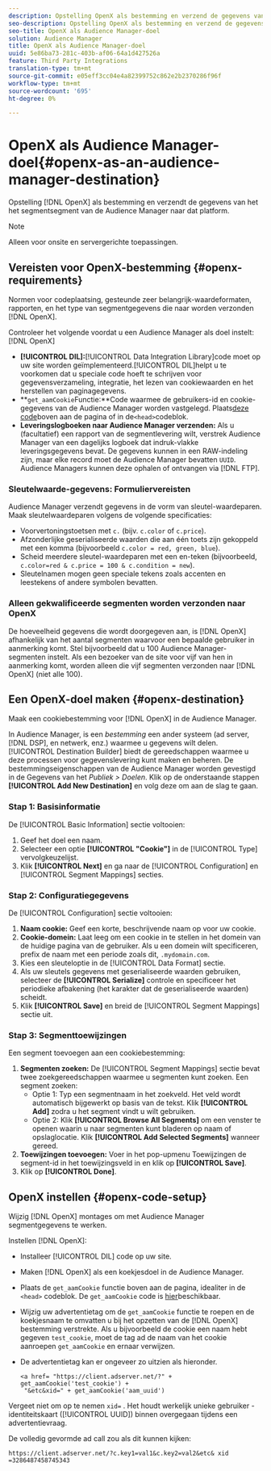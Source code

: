 ```yaml
---
description: Opstelling OpenX als bestemming en verzend de gegevens van het het segmentsegment van de Audience Manager naar dat platform.
seo-description: Opstelling OpenX als bestemming en verzend de gegevens van het het segmentsegment van de Audience Manager naar dat platform.
seo-title: OpenX als Audience Manager-doel
solution: Audience Manager
title: OpenX als Audience Manager-doel
uuid: 5e86ba73-281c-403b-af06-64a1d427526a
feature: Third Party Integrations
translation-type: tm+mt
source-git-commit: e05eff3cc04e4a82399752c862e2b2370286f96f
workflow-type: tm+mt
source-wordcount: '695'
ht-degree: 0%

---
```



# OpenX als Audience Manager-doel{#openx-as-an-audience-manager-destination}

Opstelling [!DNL OpenX] als bestemming en verzendt de gegevens van het het segmentsegment van de Audience Manager naar dat platform.

>[!NOTE]
>
>Alleen voor onsite en servergerichte toepassingen.

## Vereisten voor OpenX-bestemming {#openx-requirements}

Normen voor codeplaatsing, gesteunde zeer belangrijk-waardeformaten, rapporten, en het type van segmentgegevens die naar worden verzonden [!DNL OpenX].

<!-- aam-openx-requirements.xml -->

Controleer het volgende voordat u een Audience Manager als doel instelt: [!DNL OpenX]

* **[!UICONTROL DIL]:**[!UICONTROL Data Integration Library]code moet op uw site worden geïmplementeerd.[!UICONTROL DIL]helpt u te voorkomen dat u speciale code hoeft te schrijven voor gegevensverzameling, integratie, het lezen van cookiewaarden en het herstellen van paginagegevens.
* **`get_aamCookie`Functie:**Code waarmee de gebruikers-id en cookie-gegevens van de Audience Manager worden vastgelegd. Plaats[deze code](../../features/destinations/get-aam-cookie-code.md)boven aan de pagina of in de`<head>`codeblok.
* **Leveringslogboeken naar Audience Manager verzenden:** Als u (facultatief) een rapport van de segmentlevering wilt, verstrek Audience Manager van een dagelijks logboek dat indruk-vlakke leveringsgegevens bevat. De gegevens kunnen in een RAW-indeling zijn, maar elke record moet de Audience Manager bevatten `UUID`. Audience Managers kunnen deze ophalen of ontvangen via [!DNL FTP].

### Sleutelwaarde-gegevens: Formuliervereisten

Audience Manager verzendt gegevens in de vorm van sleutel-waardeparen. Maak sleutelwaardeparen volgens de volgende specificaties:

* Voorvertoningstoetsen met `c.` (bijv. `c.color` of `c.price`).
* Afzonderlijke geserialiseerde waarden die aan één toets zijn gekoppeld met een komma (bijvoorbeeld `c.color = red, green, blue`).
* Scheid meerdere sleutel-waardeparen met een en-teken (bijvoorbeeld, `c.color=red & c.price = 100 & c.condition = new`).
* Sleutelnamen mogen geen speciale tekens zoals accenten en leestekens of andere symbolen bevatten.

### Alleen gekwalificeerde segmenten worden verzonden naar OpenX

De hoeveelheid gegevens die wordt doorgegeven aan, is [!DNL OpenX] afhankelijk van het aantal segmenten waarvoor een bepaalde gebruiker in aanmerking komt. Stel bijvoorbeeld dat u 100 Audience Manager-segmenten instelt. Als een bezoeker van de site voor vijf van hen in aanmerking komt, worden alleen die vijf segmenten verzonden naar [!DNL OpenX] (niet alle 100).

## Een OpenX-doel maken {#openx-destination}

Maak een cookiebestemming voor [!DNL OpenX] in de Audience Manager.

<!-- aam-openx-destination.xml -->

In Audience Manager, is een *bestemming* een ander systeem (ad server, [!DNL DSP], en netwerk, enz.) waarmee u gegevens wilt delen. [!UICONTROL Destination Builder] biedt de gereedschappen waarmee u deze processen voor gegevenslevering kunt maken en beheren. De bestemmingseigenschappen van de Audience Manager worden gevestigd in de Gegevens van het *Publiek > Doelen*. Klik op de onderstaande stappen **[!UICONTROL Add New Destination]** en volg deze om aan de slag te gaan.

### Stap 1: Basisinformatie

De [!UICONTROL Basic Information] sectie voltooien:

1. Geef het doel een naam.
1. Selecteer een optie **[!UICONTROL "Cookie"]** in de [!UICONTROL Type] vervolgkeuzelijst.
1. Klik **[!UICONTROL Next]** en ga naar de [!UICONTROL Configuration] en [!UICONTROL Segment Mappings] secties.

### Stap 2: Configuratiegegevens

De [!UICONTROL Configuration] sectie voltooien:

1. **Naam cookie:** Geef een korte, beschrijvende naam op voor uw cookie.
1. **Cookie-domein:** Laat leeg om een cookie in te stellen in het domein van de huidige pagina van de gebruiker. Als u een domein wilt specificeren, prefix de naam met een periode zoals dit, `.mydomain.com`.
1. Kies een sleuteloptie in de [!UICONTROL Data Format] sectie.
1. Als uw sleutels gegevens met geserialiseerde waarden gebruiken, selecteer de **[!UICONTROL Serialize]** controle en specificeer het periodieke afbakening (het karakter dat de geserialiseerde waarden) scheidt.
1. Klik **[!UICONTROL Save]** en breid de [!UICONTROL Segment Mappings] sectie uit.

### Stap 3: Segmenttoewijzingen

Een segment toevoegen aan een cookiebestemming:

1. **Segmenten zoeken:** De [!UICONTROL Segment Mappings] sectie bevat twee zoekgereedschappen waarmee u segmenten kunt zoeken. Een segment zoeken:
   * Optie 1: Typ een segmentnaam in het zoekveld. Het veld wordt automatisch bijgewerkt op basis van de tekst. Klik **[!UICONTROL Add]** zodra u het segment vindt u wilt gebruiken.
   * Optie 2: Klik **[!UICONTROL Browse All Segments]** om een venster te openen waarin u naar segmenten kunt bladeren op naam of opslaglocatie. Klik **[!UICONTROL Add Selected Segments]** wanneer gereed.
1. **Toewijzingen toevoegen:** Voer in het pop-upmenu Toewijzingen de segment-id in het toewijzingsveld in en klik op **[!UICONTROL Save]**.
1. Klik op **[!UICONTROL Done]**.

## OpenX instellen {#openx-code-setup}

Wijzig [!DNL OpenX] montages om met Audience Manager segmentgegevens te werken.

<!-- aam-openx-code.xml -->

Instellen [!DNL OpenX]:

* Installeer [!UICONTROL DIL] code op uw site.
* Maken [!DNL OpenX] als een koekjesdoel in de Audience Manager.
* Plaats de `get_aamCookie` functie boven aan de pagina, idealiter in de `<head>` codeblok. De `get_aamCookie` code is [hier](../../features/destinations/get-aam-cookie-code.md)beschikbaar.
* Wijzig uw advertentietag om de `get_aamCookie` functie te roepen en de koekjesnaam te omvatten u bij het opzetten van de [!DNL OpenX] bestemming verstrekte. Als u bijvoorbeeld de cookie een naam hebt gegeven `test_cookie`, moet de tag ad de naam van het cookie aanroepen `get_aamCookie` en ernaar verwijzen.
* De advertentietag kan er ongeveer zo uitzien als hieronder.

   ```
   <a href= "https://client.adserver.net/?" + get_aamCookie('test_cookie') +
    "&etc&xid=" + get_aamCookie('aam_uuid')
   ```

Vergeet niet om op te nemen `xid=` . Het houdt werkelijk unieke gebruiker - identiteitskaart ([!UICONTROL UUID]) binnen overgegaan tijdens een advertentievraag.

De volledig gevormde ad call zou als dit kunnen kijken:

```
https://client.adserver.net/?c.key1=val1&c.key2=val2&etc& xid =3286487458745343
```
